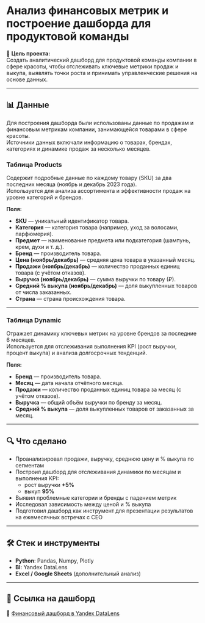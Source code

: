 # Анализ финансовых метрик и построение дашборда для продуктовой команды

📌 **Цель проекта:**  
Создать аналитический дашборд для продуктовой команды компании в сфере красоты, чтобы отслеживать ключевые метрики продаж и выкупа, выявлять точки роста и принимать управленческие решения на основе данных.

---

## 📊 Данные

Для построения дашборда были использованы данные по продажам и финансовым метрикам компании, занимающейся товарами в сфере красоты.  
Источники данных включали информацию о товарах, брендах, категориях и динамике продаж за несколько месяцев.  

### Таблица **Products**  
Содержит подробные данные по каждому товару (SKU) за два последних месяца (ноябрь и декабрь 2023 года).  
Используется для анализа ассортимента и эффективности продаж на уровне категорий и брендов.  

**Поля:**
- **SKU** — уникальный идентификатор товара.  
- **Категория** — категория товара (например, уход за волосами, парфюмерия).  
- **Предмет** — наименование предмета или подкатегория (шампунь, крем, духи и т. д.).  
- **Бренд** — производитель товара.  
- **Цена (ноябрь/декабрь)** — средняя цена товара в указанный месяц.  
- **Продажи (ноябрь/декабрь)** — количество проданных единиц товара (с учётом отказов).  
- **Выручка (ноябрь/декабрь)** — сумма выручки по товару (₽).  
- **Средний % выкупа (ноябрь/декабрь)** — доля выкупленных товаров от числа заказанных.  
- **Страна** — страна происхождения товара.  

---

### Таблица **Dynamic**  
Отражает динамику ключевых метрик на уровне брендов за последние 6 месяцев.  
Используется для отслеживания выполнения KPI (рост выручки, процент выкупа) и анализа долгосрочных тенденций.  

**Поля:**
- **Бренд** — производитель товара.  
- **Месяц** — дата начала отчётного месяца.  
- **Продажи** — количество проданных единиц товара за месяц (с учётом отказов).  
- **Выручка** — общий объём выручки по бренду за месяц.  
- **Средний % выкупа** — доля выкупленных товаров от заказанных за месяц.  

---

## 🔍 Что сделано
- Проанализировал продажи, выручку, среднюю цену и % выкупа по сегментам  
- Построил дашборд для отслеживания динамики по месяцам и выполнения KPI:  
  - рост выручки **+5%**  
  - выкуп **95%**  
- Выявил проблемные категории и бренды с падением метрик  
- Исследовал зависимость между ценой и % выкупа  
- Подготовил дашборд как инструмент для презентации результатов на ежемесячных встречах с CEO  

---

## 🛠️ Стек и инструменты
- **Python**: Pandas, Numpy, Plotly  
- **BI**: Yandex DataLens  
- **Excel / Google Sheets** (дополнительный анализ)  

---

## 📎 Ссылка на дашборд
🔗 [Финансовый дашборд в Yandex DataLens](https://datalens.yandex/g3y2fkdchi5a1)
